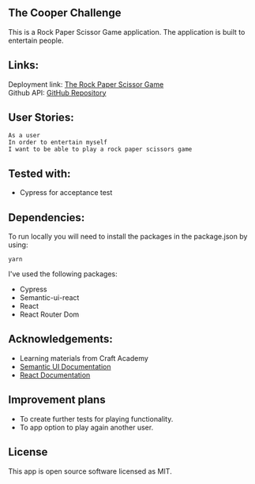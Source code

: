 ## The Cooper Challenge
This is a Rock Paper Scissor Game application. The application is built to entertain people.

## Links:
Deployment link: [The Rock Paper Scissor Game](https://salindholm-rps-challange.netlify.app/) \
Github API: [GitHub Repository](https://github.com/salindholm/rock_paper_scissors_challange.git)

## User Stories:
```
As a user
In order to entertain myself
I want to be able to play a rock paper scissors game
```
## Tested with:
- Cypress for acceptance test

## Dependencies:
To run locally you will need to install the packages in the package.json by using:
```
yarn
```
I've used the following packages:
- Cypress
- Semantic-ui-react
- React
- React Router Dom

## Acknowledgements:
- Learning materials from Craft Academy
- [Semantic UI Documentation](https://react.semantic-ui.com/)
- [React Documentation](https://reactjs.org/)

## Improvement plans
- To create further tests for playing functionality.
- To app option to play again another user.

## License
This app is open source software licensed as MIT.